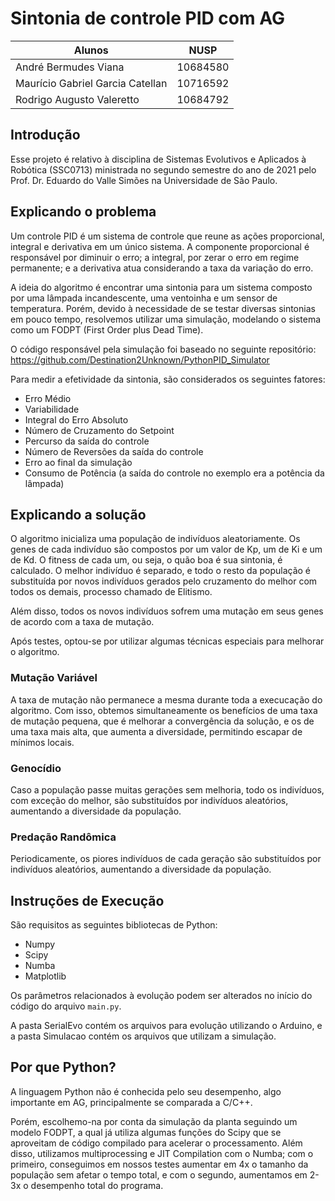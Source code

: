 # Sintonia de controle PID com AG

Alunos | NUSP
-------|------
André Bermudes Viana | 10684580
Maurício Gabriel Garcia Catellan | 10716592
Rodrigo Augusto Valeretto | 10684792

## Introdução
Esse projeto é relativo à disciplina de Sistemas Evolutivos e Aplicados à Robótica (SSC0713) ministrada no segundo semestre do ano de 2021 pelo Prof. Dr. Eduardo do Valle Simões na Universidade de São Paulo.

## Explicando o problema
Um controle PID é um sistema de controle que reune as ações proporcional, integral e derivativa em um único sistema. A componente proporcional é responsável por diminuir o erro; a integral, por zerar o erro em regime permanente; e a derivativa atua considerando a taxa da variação do erro.

A ideia do algoritmo é encontrar uma sintonia para um sistema composto por uma lâmpada incandescente, uma ventoinha e um sensor de temperatura. Porém, devido à necessidade de se testar diversas sintonias em pouco tempo, resolvemos utilizar uma simulação, modelando o sistema como um FODPT (First Order plus Dead Time).

O código responsável pela simulação foi baseado no seguinte repositório: https://github.com/Destination2Unknown/PythonPID_Simulator

Para medir a efetividade da sintonia, são considerados os seguintes fatores:
- Erro Médio 
- Variabilidade
- Integral do Erro Absoluto
- Número de Cruzamento do Setpoint
- Percurso da saída do controle
- Número de Reversões da saída do controle
- Erro ao final da simulação
- Consumo de Potência (a saída do controle no exemplo era a potência da lâmpada)

## Explicando a solução
O algoritmo inicializa uma população de indivíduos aleatoriamente. Os genes de cada indivíduo são compostos por um valor de Kp, um de Ki e um de Kd. O fitness de cada um, ou seja, o quão boa é sua sintonia, é calculado. O melhor indivíduo é separado, e todo o resto da população é substituída por novos indivíduos gerados pelo cruzamento do melhor com todos os demais, processo chamado de Elitismo.

Além disso, todos os novos indivíduos sofrem uma mutação em seus genes de acordo com a taxa de mutação.

Após testes, optou-se por utilizar algumas técnicas especiais para melhorar o algoritmo.

### Mutação Variável
A taxa de mutação não permanece a mesma durante toda a execucação do algoritmo. Com isso, obtemos simultaneamente os benefícios de uma taxa de mutação pequena, que é melhorar a convergência da solução, e os de uma taxa mais alta, que aumenta a diversidade, permitindo escapar de mínimos locais. 

### Genocídio
Caso a população passe muitas gerações sem melhoria, todo os indivíduos, com exceção do melhor, são substituídos por indivíduos aleatórios, aumentando a diversidade da população.

### Predação Randômica
Periodicamente, os piores indivíduos de cada geração são substituídos por indivíduos aleatórios, aumentando a diversidade da população.

## Instruções de Execução
São requisitos as seguintes bibliotecas de Python:
- Numpy
- Scipy
- Numba
- Matplotlib

Os parâmetros relacionados à evolução podem ser alterados no início do código do arquivo ```main.py```.

A pasta SerialEvo contém os arquivos para evolução utilizando o Arduino, e a pasta Simulacao contém os arquivos que utilizam a simulação.

## Por que Python?
A linguagem Python não é conhecida pelo seu desempenho, algo importante em AG, principalmente se comparada a C/C++. 

Porém, escolhemo-na por conta da simulação da planta seguindo um modelo FODPT, a qual já utiliza algumas funções do Scipy que se aproveitam de código compilado para acelerar o processamento. Além disso, utilizamos multiprocessing e JIT Compilation com o Numba; com o primeiro, conseguimos em nossos testes aumentar em 4x o tamanho da população sem afetar o tempo total, e com o segundo, aumentamos em 2-3x o desempenho total do programa.

